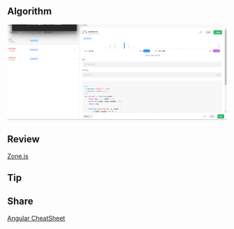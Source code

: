 ## Algorithm

![code](./../../images/temp/haha-20230205.png)

## Review

[Zone.js](https://steady-resolution-1c6.notion.site/week8-2-1-dc91754851a54a8b8dadf775a74ba140)

## Tip

## Share

[Angular CheatSheet](https://steady-resolution-1c6.notion.site/week8-2-1-dc91754851a54a8b8dadf775a74ba140)
